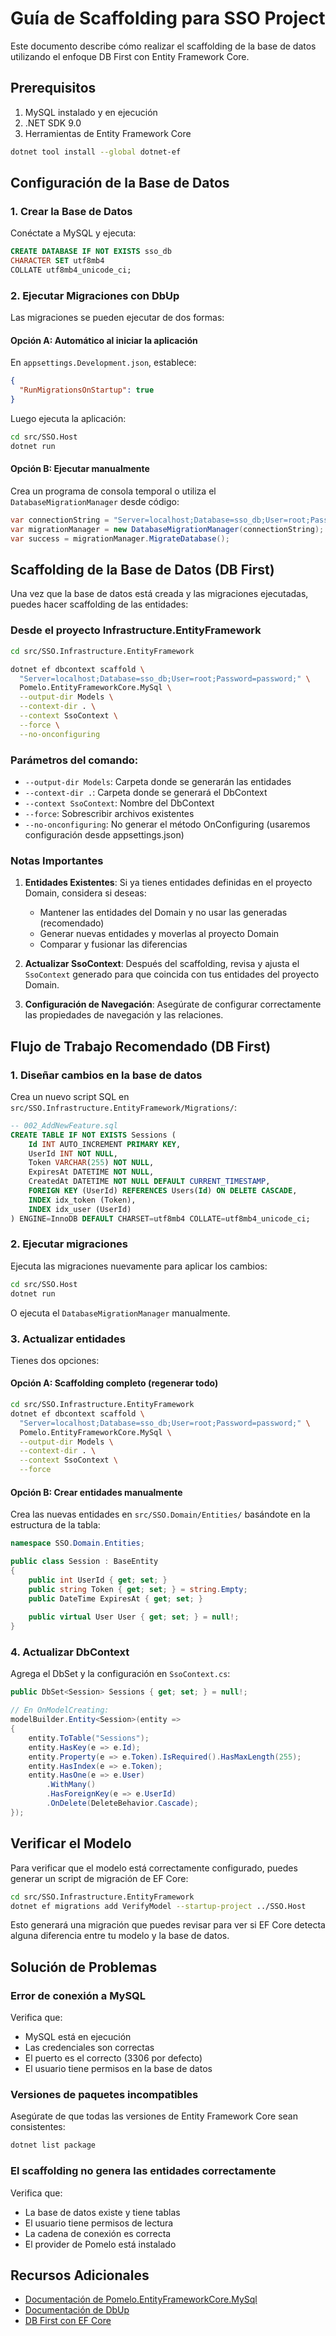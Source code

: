 # Guía de Scaffolding para SSO Project

Este documento describe cómo realizar el scaffolding de la base de datos utilizando el enfoque DB First con Entity Framework Core.

## Prerequisitos

1. MySQL instalado y en ejecución
2. .NET SDK 9.0
3. Herramientas de Entity Framework Core

```bash
dotnet tool install --global dotnet-ef
```

## Configuración de la Base de Datos

### 1. Crear la Base de Datos

Conéctate a MySQL y ejecuta:

```sql
CREATE DATABASE IF NOT EXISTS sso_db
CHARACTER SET utf8mb4
COLLATE utf8mb4_unicode_ci;
```

### 2. Ejecutar Migraciones con DbUp

Las migraciones se pueden ejecutar de dos formas:

#### Opción A: Automático al iniciar la aplicación

En `appsettings.Development.json`, establece:

```json
{
  "RunMigrationsOnStartup": true
}
```

Luego ejecuta la aplicación:

```bash
cd src/SSO.Host
dotnet run
```

#### Opción B: Ejecutar manualmente

Crea un programa de consola temporal o utiliza el `DatabaseMigrationManager` desde código:

```csharp
var connectionString = "Server=localhost;Database=sso_db;User=root;Password=password;";
var migrationManager = new DatabaseMigrationManager(connectionString);
var success = migrationManager.MigrateDatabase();
```

## Scaffolding de la Base de Datos (DB First)

Una vez que la base de datos está creada y las migraciones ejecutadas, puedes hacer scaffolding de las entidades:

### Desde el proyecto Infrastructure.EntityFramework

```bash
cd src/SSO.Infrastructure.EntityFramework

dotnet ef dbcontext scaffold \
  "Server=localhost;Database=sso_db;User=root;Password=password;" \
  Pomelo.EntityFrameworkCore.MySql \
  --output-dir Models \
  --context-dir . \
  --context SsoContext \
  --force \
  --no-onconfiguring
```

### Parámetros del comando:

- `--output-dir Models`: Carpeta donde se generarán las entidades
- `--context-dir .`: Carpeta donde se generará el DbContext
- `--context SsoContext`: Nombre del DbContext
- `--force`: Sobrescribir archivos existentes
- `--no-onconfiguring`: No generar el método OnConfiguring (usaremos configuración desde appsettings.json)

### Notas Importantes

1. **Entidades Existentes**: Si ya tienes entidades definidas en el proyecto Domain, considera si deseas:
   - Mantener las entidades del Domain y no usar las generadas (recomendado)
   - Generar nuevas entidades y moverlas al proyecto Domain
   - Comparar y fusionar las diferencias

2. **Actualizar SsoContext**: Después del scaffolding, revisa y ajusta el `SsoContext` generado para que coincida con tus entidades del proyecto Domain.

3. **Configuración de Navegación**: Asegúrate de configurar correctamente las propiedades de navegación y las relaciones.

## Flujo de Trabajo Recomendado (DB First)

### 1. Diseñar cambios en la base de datos

Crea un nuevo script SQL en `src/SSO.Infrastructure.EntityFramework/Migrations/`:

```sql
-- 002_AddNewFeature.sql
CREATE TABLE IF NOT EXISTS Sessions (
    Id INT AUTO_INCREMENT PRIMARY KEY,
    UserId INT NOT NULL,
    Token VARCHAR(255) NOT NULL,
    ExpiresAt DATETIME NOT NULL,
    CreatedAt DATETIME NOT NULL DEFAULT CURRENT_TIMESTAMP,
    FOREIGN KEY (UserId) REFERENCES Users(Id) ON DELETE CASCADE,
    INDEX idx_token (Token),
    INDEX idx_user (UserId)
) ENGINE=InnoDB DEFAULT CHARSET=utf8mb4 COLLATE=utf8mb4_unicode_ci;
```

### 2. Ejecutar migraciones

Ejecuta las migraciones nuevamente para aplicar los cambios:

```bash
cd src/SSO.Host
dotnet run
```

O ejecuta el `DatabaseMigrationManager` manualmente.

### 3. Actualizar entidades

Tienes dos opciones:

#### Opción A: Scaffolding completo (regenerar todo)

```bash
cd src/SSO.Infrastructure.EntityFramework
dotnet ef dbcontext scaffold \
  "Server=localhost;Database=sso_db;User=root;Password=password;" \
  Pomelo.EntityFrameworkCore.MySql \
  --output-dir Models \
  --context-dir . \
  --context SsoContext \
  --force
```

#### Opción B: Crear entidades manualmente

Crea las nuevas entidades en `src/SSO.Domain/Entities/` basándote en la estructura de la tabla:

```csharp
namespace SSO.Domain.Entities;

public class Session : BaseEntity
{
    public int UserId { get; set; }
    public string Token { get; set; } = string.Empty;
    public DateTime ExpiresAt { get; set; }
    
    public virtual User User { get; set; } = null!;
}
```

### 4. Actualizar DbContext

Agrega el DbSet y la configuración en `SsoContext.cs`:

```csharp
public DbSet<Session> Sessions { get; set; } = null!;

// En OnModelCreating:
modelBuilder.Entity<Session>(entity =>
{
    entity.ToTable("Sessions");
    entity.HasKey(e => e.Id);
    entity.Property(e => e.Token).IsRequired().HasMaxLength(255);
    entity.HasIndex(e => e.Token);
    entity.HasOne(e => e.User)
        .WithMany()
        .HasForeignKey(e => e.UserId)
        .OnDelete(DeleteBehavior.Cascade);
});
```

## Verificar el Modelo

Para verificar que el modelo está correctamente configurado, puedes generar un script de migración de EF Core:

```bash
cd src/SSO.Infrastructure.EntityFramework
dotnet ef migrations add VerifyModel --startup-project ../SSO.Host
```

Esto generará una migración que puedes revisar para ver si EF Core detecta alguna diferencia entre tu modelo y la base de datos.

## Solución de Problemas

### Error de conexión a MySQL

Verifica que:
- MySQL está en ejecución
- Las credenciales son correctas
- El puerto es el correcto (3306 por defecto)
- El usuario tiene permisos en la base de datos

### Versiones de paquetes incompatibles

Asegúrate de que todas las versiones de Entity Framework Core sean consistentes:

```bash
dotnet list package
```

### El scaffolding no genera las entidades correctamente

Verifica que:
- La base de datos existe y tiene tablas
- El usuario tiene permisos de lectura
- La cadena de conexión es correcta
- El provider de Pomelo está instalado

## Recursos Adicionales

- [Documentación de Pomelo.EntityFrameworkCore.MySql](https://github.com/PomeloFoundation/Pomelo.EntityFrameworkCore.MySql)
- [Documentación de DbUp](https://dbup.readthedocs.io/)
- [DB First con EF Core](https://learn.microsoft.com/en-us/ef/core/managing-schemas/scaffolding/)
